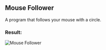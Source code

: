 ## Mouse Follower
A program that follows your mouse with a circle.

### Result:
![Mouse Follower](https://github.com/krandslam/React-D3-Prac/assets/58777020/2c98b55a-f773-4b8e-94f5-78d0fbe3cadf)
